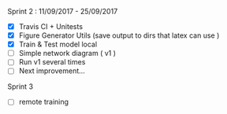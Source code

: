 Sprint 2 : 11/09/2017 - 25/09/2017
- [x] Travis CI + Unitests
- [x] Figure Generator Utils (save output to dirs that latex can use )
- [x] Train & Test model local
- [ ] Simple network diagram ( v1 )
- [ ] Run v1 several times
- [ ] Next improvement...

Sprint 3
- [ ] remote training
